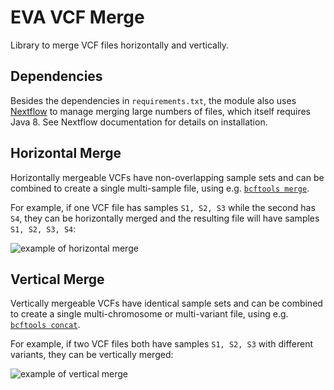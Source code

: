 # EVA VCF Merge

Library to merge VCF files horizontally and vertically.

## Dependencies

Besides the dependencies in `requirements.txt`, the module also uses [Nextflow](https://www.nextflow.io/) to manage
merging large numbers of files, which itself requires Java 8. See Nextflow documentation for details on installation.

## Horizontal Merge

Horizontally mergeable VCFs have non-overlapping sample sets and can be combined to create a single multi-sample
file, using e.g. [`bcftools merge`](http://samtools.github.io/bcftools/bcftools.html#merge).

For example, if one VCF file has samples `S1, S2, S3` while the second has `S4`, they can be horizontally
merged and the resulting file will have samples `S1, S2, S3, S4`:

![example of horizontal merge](images/horizontal-merge.png)

## Vertical Merge

Vertically mergeable VCFs have identical sample sets and can be combined to create a single multi-chromosome or
multi-variant file, using e.g. [`bcftools concat`](http://samtools.github.io/bcftools/bcftools.html#concat).

For example, if two VCF files both have samples `S1, S2, S3` with different variants, they can be vertically merged:

![example of vertical merge](images/vertical-merge.png)
